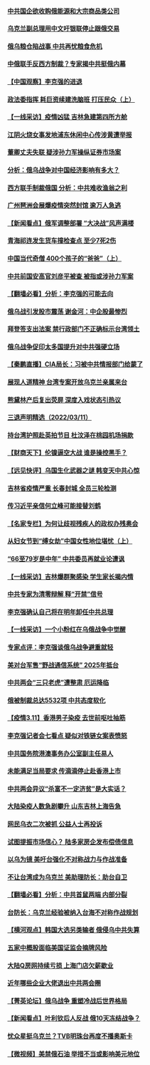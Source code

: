 #### [中共国企欲收购俄能源和大宗商品类公司](../pages/nsc413/n13641699.md) 
#### [乌克兰副总理用中文吁银联停止跟俄交易](../pages/nsc413/n13641639.md) 
#### [俄乌粮仓陷战事 中共再忧粮食危机](../pages/nsc413/n13641640.md) 
#### [中俄联手反西方制裁？专家揭中共挺俄内幕](../pages/nsc413/n13639480.md) 
#### [【中国观察】李克强的进退](../pages/nsc413/n13641266.md) 
#### [政法委指挥 耗巨资续建洗脑班 打压民众（上）](../pages/nsc413/n13636730.md) 
#### [【一线采访】疫情凶猛 吉林急建第四所方舱](../pages/nsc413/n13640992.md) 
#### [江阴火烧女事发地浦东休闲中心传涉黄遭举报](../pages/nsc413/n13641083.md) 
#### [董卿丈夫失联 疑涉孙力军操纵证券市场案](../pages/nsc413/n13640899.md) 
#### [分析：俄乌战争对中国经济影响有多大？](../pages/nsc413/n13640472.md) 
#### [西方联手制裁俄国 分析：中共难收渔翁之利](../pages/nsc413/n13640767.md) 
#### [广州琶洲会展爆疫情突然封馆 逾万人急逃](../pages/nsc413/n13640764.md) 
#### [【新闻看点】俄军调整部署 “大决战”风声满楼](../pages/nsc413/n13639463.md) 
#### [青海祁连发生货车撞检查点 至少7死2伤](../pages/nsc413/n13640576.md) 
#### [中国当代奇僧 400个孩子的“爸爸”（上）](../pages/nsc413/n13639845.md) 
#### [中共前国安高官刘彦平被查 被指或涉孙力军案](../pages/nsc413/n13640351.md) 
#### [【翻墙必看】分析：李克强的可能去向](../pages/nsc413/n13640233.md) 
#### [俄乌战引发股市震荡 谢金河：中企股最惨烈](../pages/nsc413/n13640319.md) 
#### [拜登签支出法案 禁行政部门不正确标示台湾领土](../pages/nsc413/n13640363.md) 
#### [俄乌战争促印太多国提升对中共强硬立场](../pages/nsc413/n13639842.md) 
#### [【秦鹏直播】CIA局长：习被中共情报部门给蒙了](../pages/nsc413/n13640061.md) 
#### [展现人道精神 台湾专案开放乌克兰亲属来台](../pages/nsc413/n13640186.md) 
#### [熊黛林产后复出荧屏 深度入戏状态引热议](../pages/nsc413/n13640008.md) 
#### [三退声明精选（2022/03/11）](../pages/nsc413/n13640181.md) 
#### [持台湾护照赴英拍节目 杜汶泽在桃园机场捐款](../pages/nsc413/n13639867.md) 
#### [【财商天下】伦镍逼空大战 谁是操控黑手？](../pages/nsc413/n13640138.md) 
#### [【远见快评】乌国生化武器之谜 韩变天中共心惊](../pages/nsc413/n13640044.md) 
#### [吉林省疫情严重 长春封城 全员三轮检测](../pages/nsc413/n13639947.md) 
#### [传习近平亲信何立峰可能接替刘鹤](../pages/nsc413/n13639926.md) 
#### [【名家专栏】为何让歧视残疾人的政权办残奥会](../pages/nsc413/n13639359.md) 
#### [从妇女节到“缚女劫”中国女性地位堪忧（上）](../pages/nsc413/n13639944.md) 
#### [“66至79岁是中年” 中共委员再就业论遭讽](../pages/nsc413/n13639873.md) 
#### [【一线采访】吉林爆群聚感染 学生家长揭内情](../pages/nsc413/n13639122.md) 
#### [中共专家为清零辩解 释“开禁”信号](../pages/nsc413/n13639729.md) 
#### [李克强确认自己将在明年卸任中共总理](../pages/nsc413/n13639587.md) 
#### [【一线采访】一个小粉红在乌俄战争中觉醒](../pages/nsc413/n13639516.md) 
#### [专家点评：李克强谈俄乌战争避重就轻](../pages/nsc413/n13639425.md) 
#### [美对台军售“野战通信系统” 2025年抵台](../pages/nsc413/n13638805.md) 
#### [中共两会“三只老虎”遭整肃 厄运降临](../pages/nsc413/n13639544.md) 
#### [俄被制裁总达5532项 中共态度软化](../pages/nsc413/n13639450.md) 
#### [【疫情3.11】香港男子染疫 去世前呕吐抽筋](../pages/nsc413/n13638788.md) 
#### [李克强记者会七看点 疑似对铁链女案表愤怒](../pages/nsc413/n13638556.md) 
#### [中共国务院港澳事务办公室副主任易人](../pages/nsc413/n13639183.md) 
#### [未能满足当局要求 传滴滴停止赴香港上市](../pages/nsc413/n13638835.md) 
#### [中共两会异议“杀富不一定济贫”是大实话？](../pages/nsc413/n13639051.md) 
#### [大陆染疫人数急剧攀升 山东吉林上海告急](../pages/nsc413/n13638314.md) 
#### [网民乌衣二次被抓 公益人士再投诉](../pages/nsc413/n13638844.md) 
#### [试图提振市场信心？ 陆多家房企发布偿债信息](../pages/nsc413/n13638310.md) 
#### [以乌为镜 美吁台强化不对称战力与作战准备](../pages/nsc413/n13638582.md) 
#### [不让台湾成为乌克兰 美助理防长：助台自卫](../pages/nsc413/n13638463.md) 
#### [【翻墙必看】分析：中共首鼠两端 内部分裂](../pages/nsc413/n13638325.md) 
#### [台防长：乌克兰经验被纳入台海不对称作战规划](../pages/nsc413/n13637960.md) 
#### [【横河观点】韩国大选另类输者 俄侵乌中共失算](../pages/nsc413/n13637763.md) 
#### [五家中概股面临美国证监会摘牌风险](../pages/nsc413/n13638320.md) 
#### [大陆Q房网持续亏损 上海门店欠薪歇业](../pages/nsc413/n13637826.md) 
#### [近年哪些企业大佬退出中共两会圈](../pages/nsc413/n13638007.md) 
#### [【菁英论坛】俄乌战争 重塑冷战后世界格局](../pages/nsc413/n13637750.md) 
#### [【新闻看点】叶利钦后人反战 俄10天冻结战争？](../pages/nsc413/n13637651.md) 
#### [忧众星挺乌克兰？TVB明珠台再度不播奥斯卡](../pages/nsc413/n13637659.md) 
#### [【微视频】美禁俄石油 举措不当或影响美元地位](../pages/nsc413/n13634817.md) 
